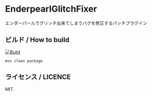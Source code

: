 # EnderpearlGlitchFixer
エンダーパールでグリッチ出来てしまうバグを修正するパッチプラグイン

## ビルド / How to build
[![Build](https://github.com/iamtakagi/EnderpearlGlitchFixer/actions/workflows/build.yml/badge.svg)](https://github.com/iamtakagi/EnderpearlGlitchFixer/actions/workflows/build.yml)

`mvn clean package`

## ライセンス / LICENCE
MIT.